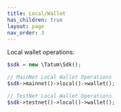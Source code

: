 ```yaml
---
title: Local/Wallet
has_children: true
layout: page
nav_order: 3
---
```


Local wallet operations:

```php
$sdk = new \Tatum\Sdk();

// MainNet Local Wallet Operations
$sdk->mainnet()->local()->wallet();

// TestNet Local Wallet Operations
$sdk->testnet()->local()->wallet();
```
